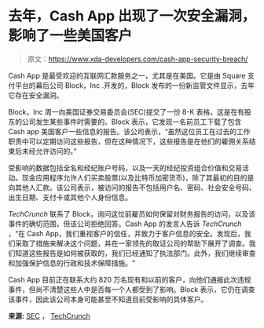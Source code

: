 # 去年，Cash App 出现了一次安全漏洞，影响了一些美国客户

> 原文：<https://www.xda-developers.com/cash-app-security-breach/>

Cash App 是最受欢迎的互联网汇款服务之一，尤其是在美国。它是由 Square 支付平台的幕后公司 Block，Inc .开发的，Block 发布的一份新监管文件显示，去年它存在安全漏洞。

Block，Inc 周一向美国证券交易委员会(SEC)提交了一份 8-K 表格，这是在有股东的公司发生某些事件时需要的。Block 表示，它发现一名前员工下载了包含 Cash app 美国客户一些信息的报告。该公司表示，“虽然这位员工在过去的工作职责中可以定期访问这些报告，但在这种情况下，这些报告是在他们的雇佣关系结束后未经允许访问的。”

受影响的数据包括全名和经纪账户号码，以及一天的经纪投资组合价值和交易活动。现金应用程序允许人们买卖股票(以及比特币加密货币)，除了其最初的目的是向其他人汇款。该公司表示，被访问的报告不包括用户名、密码、社会安全号码、出生日期、支付卡或其他个人身份信息。

*TechCrunch* 联系了 Block，询问这位前雇员如何保留对财务报告的访问，以及该事件的确切范围，但该公司拒绝回答。Cash App 的发言人告诉 *TechCrunch* ，“在 Cash App，我们重视客户的信任，并致力于客户信息的安全。发现后，我们采取了措施来解决这个问题，并在一家领先的取证公司的帮助下展开了调查。我们知道这些报告是如何被获取的，我们已经通知了执法部门。此外，我们继续审查和加强保护信息的行政和技术保障措施。"

Cash App 目前正在联系大约 820 万名现有和以前的客户，向他们通报此次违规事件，但尚不清楚这些人中是否每一个人都受到了影响。Block 表示，它仍在调查该事件，因此该公司本身可能甚至不知道目前受影响的具体客户。

**来源:** [SEC](https://www.sec.gov/ix?doc=/Archives/edgar/data/0001512673/000119312522095215/d343042d8k.htm) ， [TechCrunch](https://techcrunch.com/2022/04/05/block-cash-app-data-breach/)
